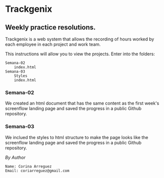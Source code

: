 # Trackgenix
## Weekly practice resolutions.

Trackgenix is a web system that allows the recording of hours worked by each employee in each project and work team.

This instructions will allow you to view the projects.
Enter into the folders:
```
Semana-02
    index.html
Semana-03
    Styles
    index.html
```
### Semana-02
We created an html document that has the same content as the first week's screenflow landing page and saved the progress in a public Github repository.

### Semana-03
We inclued the styles to html structure to make the page looks like the screenflow landing page and saved the progress in a public Github repository.  

_By Author_
```
Name: Corina Arreguez
Email: coriarreguez@gmail.com
```
